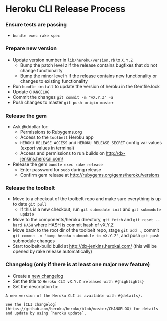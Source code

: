 Heroku CLI Release Process
==========================

### Ensure tests are passing

* `bundle exec rake spec`

### Prepare new version

* Update version number in `lib/heroku/version.rb` to `X.Y.Z`
  * Bump the patch level `Z` if the release contains bugfixes that do not change functionality
  * Bump the minor level `Y` if the release contains new functionality or changes to existing functionality
* Run `bundle install` to update the version of heroku in the Gemfile.lock
* Update `CHANGELOG`
* Commit the changes `git commit -m "vX.Y.Z" -a`
* Push changes to master `git push origin master`

### Release the gem

* Ask @ddollar for:
  * Permissions to Rubygems.org
  * Access to the `toolbelt` Heroku app
  * `HEROKU_RELEASE_ACCESS` and `HEROKU_RELEASE_SECRET` config var values (export values in terminal)
  * Access and permissions to run builds on http://dx-jenkins.herokai.com/
* Release the gem `bundle exec rake release`
  * Enter password for `sudo` during release
  * Confirm gem release at http://rubygems.org/gems/heroku/versions

### Release the toolbelt

* Move to a checkout of the toolbelt repo and make sure everything is up to date `git pull`
  - If this is a new checkout, run `git submodule init` and `git submodule update`
* Move to the components/heroku directory, `git fetch` and `git reset --hard HASH` where HASH is commit hash of vX.Y.Z
* Move back to the root dir of the toolbelt repo, stage `git add .`, commit `git commit -m "bump heroku submodule to vX.Y.Z"`, and push `git push` submodule changes
* Start toolbelt-build build at http://dx-jenkins.herokai.com/ (this will be opened by rake release automatically)

### Changelog (only if there is at least one major new feature)

* Create a [new changelog](http://devcenter.heroku.com/admin/changelog_items/new)
* Set the title to `Heroku CLI vX.Y.Z released with #{highlights}`
* Set the description to:

<!-- -->

    A new version of the Heroku CLI is available with #{details}.

    See the [CLI changelog](https://github.com/heroku/heroku/blob/master/CHANGELOG) for details and update by using `heroku update`.
